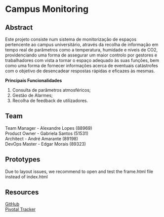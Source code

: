 # Campus Monitoring
## Abstract
Este projeto consiste num sistema de monitorização de espaços pertencente ao campus universitário, através da recolha de informação em tempo real de parâmetros como a temperatura, humidade e níveis de CO2, providenciando uma forma de assegurar um maior controlo por gestores e trabalhadores com vista a tornar o espaço adequado às suas funções, bem como uma forma de fornecer informações acerca de eventuais catástrofes com o objetivo de desencadear respostas rápidas e eficazes às mesmas.

**Principais Funcionalidades**

 1. Consulta de parâmetros atmosféricos;
 2. Gestão de Alarmes;
 3. Recolha de feedback de utilizadores.

## Team
Team Manager - Alexandre Lopes (88969) \
Product Owner - Gabriela Santos (51531) \
Architect - André Amarante (89198) \
DevOps Master - Edgar Morais (89323)

## Prototypes
Due to layout issues, we recommend to open and test the frame.html file instead of index.html

## Resources
[GitHub](https://github.com/gabsw/campus-monitoring) \
[Pivotal Tracker](https://www.pivotaltracker.com/n/projects/2422317) 
